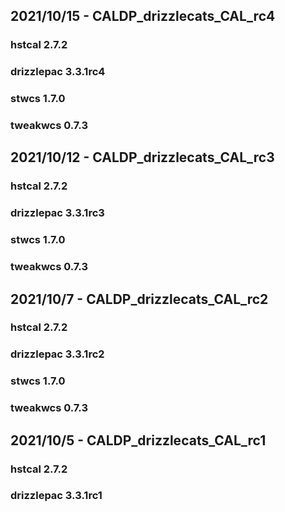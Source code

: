 ## 2021/10/15 - CALDP_drizzlecats_CAL_rc4
### hstcal 2.7.2
### drizzlepac 3.3.1rc4
### stwcs 1.7.0
### tweakwcs 0.7.3

## 2021/10/12 - CALDP_drizzlecats_CAL_rc3
### hstcal 2.7.2
### drizzlepac 3.3.1rc3
### stwcs 1.7.0
### tweakwcs 0.7.3

## 2021/10/7 - CALDP_drizzlecats_CAL_rc2
### hstcal 2.7.2
### drizzlepac 3.3.1rc2
### stwcs 1.7.0
### tweakwcs 0.7.3

## 2021/10/5 - CALDP_drizzlecats_CAL_rc1
### hstcal 2.7.2
### drizzlepac 3.3.1rc1

